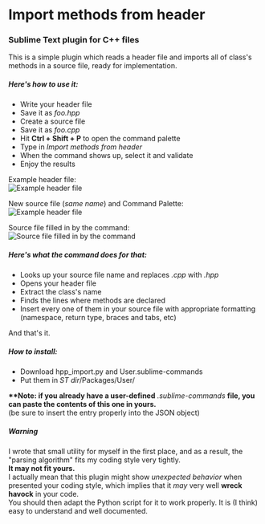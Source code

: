 # Import methods from header
### Sublime Text plugin for C++ files
This is a simple plugin which reads a header file and imports all 
of class's methods in a source file, ready for implementation.  
##### Here's how to use it:
 - Write your header file
 - Save it as *foo.hpp*
 - Create a source file
 - Save it as *foo.cpp*
 - Hit **Ctrl + Shift + P** to open the command palette
 - Type in *Import methods from header*
 - When the command shows up, select it and validate
 - Enjoy the results

Example header file:  
![Example header file](http://i.imgur.com/7OyxyQb.png "Example header file")

New source file (*same name*) and Command Palette:  
![Example header file](http://i.imgur.com/rGhnDQq.png "New source file and Command Palette")

Source file filled in by the command:  
![Source file filled in by the command](http://i.imgur.com/5V79NOp.png "Source file after")

##### Here's what the command does for that:
 - Looks up your source file name and replaces *.cpp* with *.hpp*
 - Opens your header file
 - Extract the class's name
 - Finds the lines where methods are declared
 - Insert every one of them in your source file with appropriate formatting (namespace, return type, braces and tabs, etc)
   

 And that's it.  

 ##### How to install:
 - Download hpp_import.py and User.sublime-commands
 - Put them in *ST dir*/Packages/User/

**\*\*Note: if you already have a user-defined** *.sublime-commands* **file, 
you can paste the contents of this one in yours.**  
(be sure to insert the entry properly into the JSON object)

##### Warning
I wrote that small utility for myself in the first place, and as a result, 
the "parsing algorithm" fits my coding style very tightly.  
__It may not fit yours.__  
I actually mean that this plugin might show *unexpected behavior* when presented your 
coding style, which implies that it *may* very well __wreck havock__ in your code.  
You should then adapt the Python script for it to work properly. It is (I think) easy 
to understand and well documented.